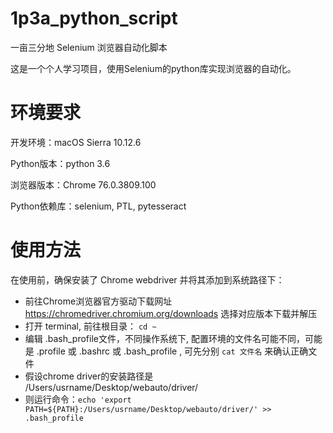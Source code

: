 # 1p3a_python_script
一亩三分地 Selenium 浏览器自动化脚本

这是一个个人学习项目，使用Selenium的python库实现浏览器的自动化。

# 环境要求

开发环境：macOS Sierra 10.12.6

Python版本：python 3.6

浏览器版本：Chrome 76.0.3809.100

Python依赖库：selenium, PTL, pytesseract

# 使用方法

在使用前，确保安装了 Chrome webdriver 并将其添加到系统路径下：

* 前往Chrome浏览器官方驱动下载网址 https://chromedriver.chromium.org/downloads 选择对应版本下载并解压
* 打开 terminal, 前往根目录： `cd ~`
* 编辑 .bash_profile文件，不同操作系统下, 配置环境的文件名可能不同，可能是 .profile 或 .bashrc 或 .bash_profile , 可先分别 `cat 文件名` 来确认正确文件
* 假设chrome driver的安装路径是 /Users/usrname/Desktop/webauto/driver/ 
* 则运行命令：`echo 'export PATH=${PATH}:/Users/usrname/Desktop/webauto/driver/' >> .bash_profile`



